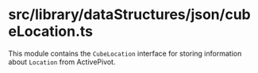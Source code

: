 src/library/dataStructures/json/cubeLocation.ts
===
This module contains the `CubeLocation` interface for storing information about `Location` from ActivePivot.
